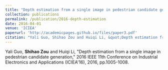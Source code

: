 ```yaml
---
title: "Depth estimation from a single image in pedestrian candidate generation"
collection: publications
permalink: /publication/2016-depth-estimation
date: 2016-04-01
venue: 'ICIEA'
paperurl: 'http://academicpages.github.io/files/paper3.pdf'
citation: "Yali Guo, Shihao Zou and Huiqi Li, &quot;Depth estimation from a single image in pedestrian candidate generation,&quot; 2016 IEEE 11th Conference on Industrial Electronics and Applications (ICIEA 16), 2016, pp.1005-1008."
---
```

Yali Guo, **Shihao Zou** and Huiqi Li, "Depth estimation from a single image in pedestrian candidate generation," 2016 IEEE 11th Conference on Industrial Electronics and Applications (ICIEA'16), 2016, pp.1005-1008.
